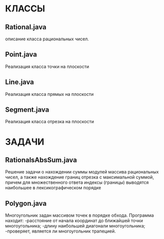# КЛАССЫ
## Rational.java
описание класса рациональных чисел.

## Point.java
Реализация класса точки на плоскости

## Line.java
Реализация класса прямых на плоскости

## Segment.java
Реализация класса отрезка на плоскости


# ЗАДАЧИ

## RationalsAbsSum.java
Решение задачи о нахождении суммы модулей массива рациональных чисел, 
а также нахождение границ отрезка с максимальной суммой, причем для 
множественного ответа индексы (границы) выводятся наибольшее в 
лексикографическом порядке


## Polygon.java
Многоугольник задан массивом точек в порядке обхода. Программа находит:
-расстояние от начала координат до ближайшей точки многоугольника;
-длину наибольшей диагонали многоугольника;
-проверяет, является ли многоугольник трапецией.
